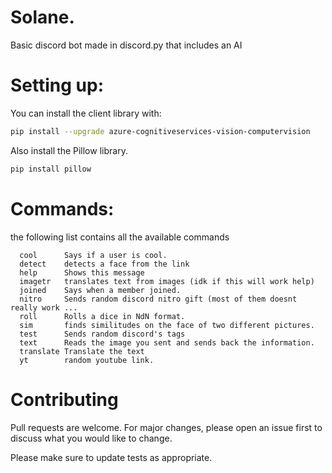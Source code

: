 # Solane.

Basic discord bot made in discord.py that includes an AI

# Setting up:

You can install the client library with:

```bash
pip install --upgrade azure-cognitiveservices-vision-computervision
```
Also install the Pillow library.

```bash
pip install pillow
```

# Commands:

the following list contains all the available commands

```
  cool      Says if a user is cool.
  detect    detects a face from the link
  help      Shows this message
  imagetr   translates text from images (idk if this will work help)
  joined    Says when a member joined.
  nitro     Sends random discord nitro gift (most of them doesnt really work ...
  roll      Rolls a dice in NdN format.
  sim       finds similitudes on the face of two different pictures.
  test      Sends random discord's tags
  text      Reads the image you sent and sends back the information.
  translate Translate the text
  yt        random youtube link.
```

# Contributing
Pull requests are welcome. For major changes, please open an issue first to discuss what you would like to change.

Please make sure to update tests as appropriate.
